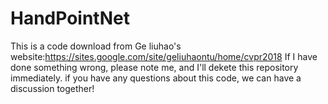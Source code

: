 # HandPointNet
This is a code download from Ge liuhao's website:https://sites.google.com/site/geliuhaontu/home/cvpr2018
If I have done something wrong, please note me, and I'll dekete this repository immediately.
if you have any questions about this code, we can have a discussion together!
